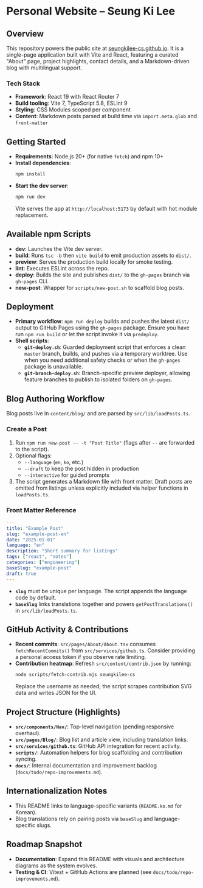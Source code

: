 # Personal Website – Seung Ki Lee

## Overview
This repository powers the public site at [seungkilee-cs.github.io](https://seungkilee-cs.github.io/). It is a single-page application built with Vite and React, featuring a curated "About" page, project highlights, contact details, and a Markdown-driven blog with multilingual support.

### Tech Stack
- **Framework**: React 19 with React Router 7
- **Build tooling**: Vite 7, TypeScript 5.8, ESLint 9
- **Styling**: CSS Modules scoped per component
- **Content**: Markdown posts parsed at build time via `import.meta.glob` and `front-matter`

## Getting Started
- **Requirements**: Node.js 20+ (for native `fetch`) and npm 10+
- **Install dependencies**:
  ```bash
  npm install
  ```
- **Start the dev server**:
  ```bash
  npm run dev
  ```
  Vite serves the app at `http://localhost:5173` by default with hot module replacement.

## Available npm Scripts
- **dev**: Launches the Vite dev server.
- **build**: Runs `tsc -b` then `vite build` to emit production assets to `dist/`.
- **preview**: Serves the production build locally for smoke testing.
- **lint**: Executes ESLint across the repo.
- **deploy**: Builds the site and publishes `dist/` to the `gh-pages` branch via `gh-pages` CLI.
- **new-post**: Wrapper for `scripts/new-post.sh` to scaffold blog posts.

## Deployment
- **Primary workflow**: `npm run deploy` builds and pushes the latest `dist/` output to GitHub Pages using the `gh-pages` package. Ensure you have run `npm run build` or let the script invoke it via `predeploy`.
- **Shell scripts**:
  - **`git-deploy.sh`**: Guarded deployment script that enforces a clean `master` branch, builds, and pushes via a temporary worktree. Use when you need additional safety checks or when the `gh-pages` package is unavailable.
  - **`git-branch-deploy.sh`**: Branch-specific preview deployer, allowing feature branches to publish to isolated folders on `gh-pages`.

## Blog Authoring Workflow
Blog posts live in `content/blog/` and are parsed by `src/lib/loadPosts.ts`.

### Create a Post
1. Run `npm run new-post -- -t "Post Title"` (flags after `--` are forwarded to the script).
2. Optional flags:
   - `--language` (`en`, `ko`, etc.)
   - `--draft` to keep the post hidden in production
   - `--interactive` for guided prompts
3. The script generates a Markdown file with front matter. Draft posts are omitted from listings unless explicitly included via helper functions in `loadPosts.ts`.

### Front Matter Reference
```yaml
---
title: "Example Post"
slug: "example-post-en"
date: "2025-01-01"
language: "en"
description: "Short summary for listings"
tags: ["react", "notes"]
categories: ["engineering"]
baseSlug: "example-post"
draft: true
---
```
- **`slug`** must be unique per language. The script appends the language code by default.
- **`baseSlug`** links translations together and powers `getPostTranslations()` in `src/lib/loadPosts.ts`.

## GitHub Activity & Contributions
- **Recent commits**: `src/pages/About/About.tsx` consumes `fetchRecentCommits()` from `src/services/github.ts`. Consider providing a personal access token if you observe rate limiting.
- **Contribution heatmap**: Refresh `src/content/contrib.json` by running:
  ```bash
  node scripts/fetch-contrib.mjs seungkilee-cs
  ```
  Replace the username as needed; the script scrapes contribution SVG data and writes JSON for the UI.

## Project Structure (Highlights)
- **`src/components/Nav/`**: Top-level navigation (pending responsive overhaul).
- **`src/pages/Blog/`**: Blog list and article view, including translation links.
- **`src/services/github.ts`**: GitHub API integration for recent activity.
- **`scripts/`**: Automation helpers for blog scaffolding and contribution syncing.
- **`docs/`**: Internal documentation and improvement backlog (`docs/todo/repo-improvements.md`).

## Internationalization Notes
- This README links to language-specific variants (`README.ko.md` for Korean).
- Blog translations rely on pairing posts via `baseSlug` and language-specific slugs.

## Roadmap Snapshot
- **Documentation**: Expand this README with visuals and architecture diagrams as the system evolves.
- **Testing & CI**: Vitest + GitHub Actions are planned (see `docs/todo/repo-improvements.md`).
